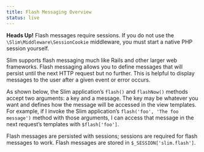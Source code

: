 ```yaml
---
title: Flash Messaging Overview
status: live
---
```


<div class="alert alert-info">
    <strong>Heads Up!</strong> Flash messages require sessions. If you do not use the
    <code>\Slim\Middleware\SessionCookie</code> middleware, you must start a native PHP session yourself.
</div>

Slim supports flash messaging much like Rails and other larger web frameworks. Flash messaging allows you to define
messages that will persist until the next HTTP request but no further. This is helpful to display messages to the user
after a given event or error occurs.

As shown below, the Slim application’s `flash()` and `flashNow()` methods accept two arguments: a key and a message.
The key may be whatever you want and defines how the message will be accessed in the view templates. For example,
if I invoke the Slim application’s `flash('foo', 'The foo message')` method with those arguments, I can access that
message in the next request’s templates with `$flash['foo']`.

Flash messages are persisted with sessions; sessions are required for flash messages to work. Flash messages are
stored in `$_SESSION['slim.flash']`.

